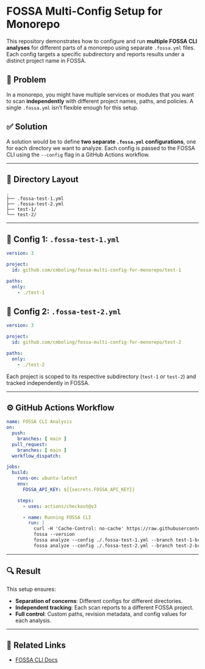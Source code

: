 # FOSSA Multi-Config Setup for Monorepo

This repository demonstrates how to configure and run **multiple FOSSA CLI analyses** for different parts of a monorepo using separate `.fossa.yml` files. Each config targets a specific subdirectory and reports results under a distinct project name in FOSSA.

## 🧠 Problem

In a monorepo, you might have multiple services or modules that you want to scan **independently** with different project names, paths, and policies. A single `.fossa.yml` isn’t flexible enough for this setup.

## ✅ Solution

A solution would be to define **two separate `.fossa.yml` configurations**, one for each directory we want to analyze. Each config is passed to the FOSSA CLI using the `--config` flag in a GitHub Actions workflow.

---

## 📁 Directory Layout

```
.
├── .fossa-test-1.yml
├── .fossa-test-2.yml
├── test-1/
└── test-2/
```

---

## 🔧 Config 1: `.fossa-test-1.yml`

```yaml
version: 3

project:
  id: github.com/cmboling/fossa-multi-config-for-monorepo/test-1

paths:
  only:
    - ./test-1
```

## 🔧 Config 2: `.fossa-test-2.yml`

```yaml
version: 3

project:
  id: github.com/cmboling/fossa-multi-config-for-monorepo/test-2

paths:
  only:
    - ./test-2
```

Each project is scoped to its respective subdirectory (`test-1` or `test-2`) and tracked independently in FOSSA.

---

## ⚙️ GitHub Actions Workflow

```yaml
name: FOSSA CLI Analysis
on:
  push:
    branches: [ main ]
  pull_request:
    branches: [ main ]
  workflow_dispatch:

jobs:
  build:
    runs-on: ubuntu-latest
    env:
      FOSSA_API_KEY: ${{secrets.FOSSA_API_KEY}}

    steps:
      - uses: actions/checkout@v3

      - name: Running FOSSA CLI
        run: |
          curl -H 'Cache-Control: no-cache' https://raw.githubusercontent.com/fossas/fossa-cli/master/install-latest.sh | bash
          fossa --version
          fossa analyze --config ./.fossa-test-1.yml --branch test-1-branch --revision test-1-revision
          fossa analyze --config ./.fossa-test-2.yml --branch test-2-branch --revision test-2-revision
```

---

## 🔍 Result

This setup ensures:

- **Separation of concerns**: Different configs for different directories.
- **Independent tracking**: Each scan reports to a different FOSSA project.
- **Full control**: Custom paths, revision metadata, and config values for each analysis.

---

## 📎 Related Links

- [FOSSA CLI Docs](https://docs.fossa.com/docs/fossa-cli)
